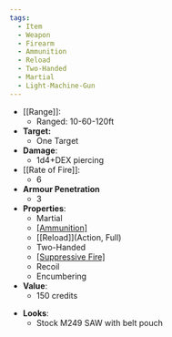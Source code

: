 ```yaml
---
tags:
  - Item
  - Weapon
  - Firearm
  - Ammunition
  - Reload
  - Two-Handed
  - Martial
  - Light-Machine-Gun
---
```

- [[Range]]:
	- Ranged: 10-60-120ft
- **Target:**
	- One Target
- **Damage**:
	- 1d4+DEX piercing
- [[Rate of Fire]]:
	- 6
- **Armour Penetration**
	-  3
- **Properties**:
	* Martial
	* [[Ammunition]](30)
	* [[Reload]](Action, Full)
	* Two-Handed
	* [[Suppressive Fire]](TODO)
  * Recoil
  * Encumbering
- **Value**:
	- 150 credits
* **Looks**:
	- Stock M249 SAW with belt pouch
